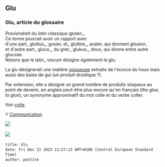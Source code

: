 ## Glu
### Glu, article du glossaire
 _Proviendrait du latin classique_ gluten_.  
Ce terme pourrait avoir un rapport avec  
d'une part_ gluttus_, gosier, et_ gluttire_, avaler, qui donnent glouton,  
et d'autre part_ gluco_, du grec_ glukus_, doux, qui donne entre autre glucose.  
Notons que le latin_ viscum _désigne également la glu._

La glu désignerait une matière [visqueuse](viscosite.html) extraite de l'écorce du houx mais aussi des baies de gui (un produit druidique ?).

Par extension, elle a désigné un grand nombre de produits visqueux au point de devenir, en anglais peut-être plus encore qu'en français (_the glue, to glue_), un synonyme approximatif du mot colle et du verbe coller.

Voir [colle](colle.html).



![](images/flechebas.gif) [Communication](http://www.artrealite.com/annonceurs.htm) 

[![](https://cbonvin.fr/sites/regie.artrealite.com/visuels/campagne1.png)](index-2.html#20131014)

![](https://cbonvin.fr/sites/regie.artrealite.com/visuels/campagne2.png)
```
title: Glu
date: Fri Dec 22 2023 11:27:13 GMT+0100 (Central European Standard Time)
author: postite
```

